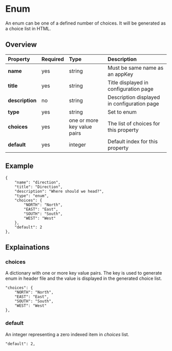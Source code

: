 # Enum #
An enum can be one of a defined number of choices. It will be generated as a choice list in HTML.

## Overview ##
| **Property** | **Required** | **Type** | **Description** |
|:-------------|:-------------|:---------|:----------------|
| **name**     | yes          | string   | Must be same name as an appKey |
| **title**    | yes          | string   | Title displayed in configuration page |
| **description** | no           | string   | Description displayed in configuration page |
| **type**     | yes          | string   | Set to enum     |
| **choices**  | yes          | one or more key value pairs | The list of choices for this property |
| **default**  | yes          | integer  | Default index for this property |

## Example ##
```
{
	"name": "direction",
	"title": "Direction",
	"description": "Where should we head?",
	"type": "enum",
	"choices": {
		"NORTH": "North",
		"EAST": "East",
		"SOUTH": "South",
		"WEST": "West"
	},
	"default": 2
},
```

## Explainations ##

### choices ###
A dictionary with one or more key value pairs. The key is used to generate enum in header file and the value is displayed in the generated choice list.

```
"choices": {
	"NORTH": "North",
	"EAST": "East",
	"SOUTH": "South",
	"WEST": "West"
},
```

### default ###
An integer representing a zero indexed item in _choices_ list.

```
"default": 2,
```